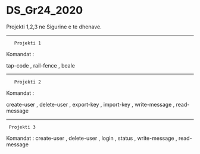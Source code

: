 # DS_Gr24_2020

Projekti 1,2,3 ne Sigurine e te dhenave.

****************************************************************************************************

       Projekti 1
                                     

Komandat :

tap-code , 
rail-fence , 
beale 


****************************************************************************************************

       Projekti 2
                                     

Komandat :

create-user , 
delete-user , 
export-key , 
import-key , 
write-message , 
read-message 


*****************************************************************************************************

     Projekti 3
 
 
Komandat : 
create-user , 
delete-user , 
login , 
status , 
write-message , 
read-message 


